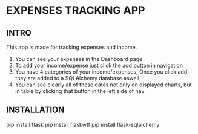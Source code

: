 # EXPENSES TRACKING APP
## INTRO
This app is made for tracking expenses and income. 
1. You can see your expenses in the Dashboard page
2. To add your income/expense just click the add button in navigation
3. You have 4 categories of your income/expenses, Once you click add, they are added to a SQLAlchemy database aswell
4. You can see clearly all of these datas not only on displayed charts, but in table by clicking that button in the left side of nav
## INSTALLATION
pip install flask
pip install flaskwtf
pip install flask-sqlalchemy
